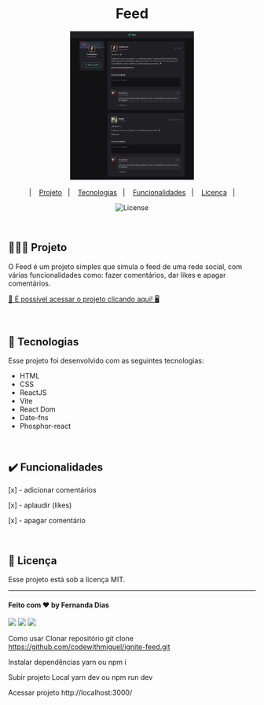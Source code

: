 <h1 align="center"> Feed </h1>

<p align="center">
  <img alt="weather app" src=".github/preview.png" width="50%">
</p>

<p align="center">
  &nbsp;&nbsp;&nbsp;|&nbsp;&nbsp;&nbsp;
      <a href="#-projeto">Projeto</a>&nbsp;&nbsp;&nbsp;|&nbsp;&nbsp;&nbsp;
  <a href="#-tecnologias">Tecnologias</a>&nbsp;&nbsp;&nbsp;|&nbsp;&nbsp;&nbsp;
  <a href="#-funcionalidades">Funcionalidades</a>&nbsp;&nbsp;&nbsp;|&nbsp;&nbsp;&nbsp;
  <a href="#memo-licença">Licença</a>&nbsp;&nbsp;&nbsp;|&nbsp;&nbsp;&nbsp;
</p>

<p align="center">
  <img alt="License" src="https://img.shields.io/static/v1?label=license&message=MIT&color=49AA26&labelColor=000000">
</p>
<br>

## 👩🏻‍💻 Projeto
<p>
O Feed é um projeto simples que simula o feed de uma rede social, com várias funcionalidades como: fazer comentários, dar likes e apagar comentários.
</p>

[🔗 É possível acessar o projeto clicando aqui! 🖥️](https://feed-eosin-tau.vercel.app/)

<br>

## 🚀 Tecnologias

Esse projeto foi desenvolvido com as seguintes tecnologias:

- HTML
- CSS
- ReactJS
- Vite
- React Dom
- Date-fns
- Phosphor-react

<br>

## ✔️ Funcionalidades

[x] - adicionar comentários

[x] - aplaudir (likes)

[x] - apagar comentário

<br>


## :memo: Licença

Esse projeto está sob a licença MIT.

---
#### Feito com ♥ by Fernanda Dias
<div>
<p align="left">
<a href="https://www.linkedin.com/in/fernandadiasme" target="_blank"><img src="https://img.shields.io/badge/-LinkedIn-%230077B5?style=for-the-badge&logo=linkedin&logoColor=white" target="_blank"></a>  
<a href = "mailto:fernandadias.dev@gmail.com"><img src="https://img.shields.io/badge/-Gmail-%23333?style=for-the-badge&logo=gmail&logoColor=white" target="_blank"></a>
<a href="https://instagram.com/ferandadias" target="_blank"><img src="https://img.shields.io/badge/-Instagram-%23E4405F?style=for-the-badge&logo=instagram&logoColor=white" target="_blank"></a>
</div>






















Como usar
Clonar repositório git clone https://github.com/codewithmiguel/ignite-feed.git 

Instalar dependências yarn ou npm i

Subir projeto Local yarn dev ou npm run dev

Acessar projeto http://localhost:3000/